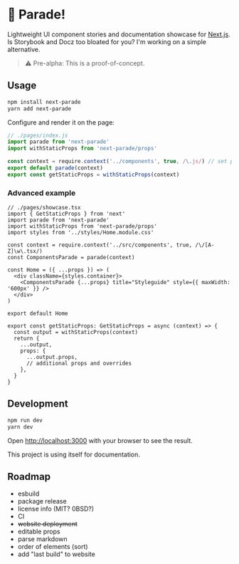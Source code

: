 # 🚩 Parade!

Lightweight UI component stories and documentation showcase for [Next.js](https://nextjs.org/).<br />
Is Storybook and Docz too bloated for you? I'm working on a simple alternative.

> ⚠️ Pre-alpha: This is a proof-of-concept.

## Usage

```bash
npm install next-parade
yarn add next-parade
```

Configure and render it on the page:

```js
// ./pages/index.js
import parade from 'next-parade'
import withStaticProps from 'next-parade/props'

const context = require.context('../components', true, /\.js/) // set path and regex
export default parade(context)
export const getStaticProps = withStaticProps(context)
```

### Advanced example

```tsx
// ./pages/showcase.tsx
import { GetStaticProps } from 'next'
import parade from 'next-parade'
import withStaticProps from 'next-parade/props'
import styles from '../styles/Home.module.css'

const context = require.context('../src/components', true, /\/[A-Z]\w\.tsx/)
const ComponentsParade = parade(context)

const Home = ({ ...props }) => (
  <div className={styles.container}>
    <ComponentsParade {...props} title="Styleguide" style={{ maxWidth: '600px' }} />
  </div>
)

export default Home

export const getStaticProps: GetStaticProps = async (context) => {
  const output = withStaticProps(context)
  return {
    ...output,
    props: {
      ...output.props,
      // additional props and overrides
    },
  }
}

```

## Development

```bash
npm run dev
yarn dev
```

Open [http://localhost:3000](http://localhost:3000) with your browser to see the result.

This project is using itself for documentation.

## Roadmap

- esbuild
- package release
- license info (MIT? 0BSD?)
- CI
- ~~website deployment~~
- editable props
- parse markdown
- order of elements (sort)
- add "last build" to website
